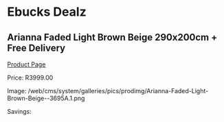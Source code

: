 
# Ebucks Dealz
## Arianna Faded Light Brown Beige 290x200cm + Free Delivery
[Product Page](https://www.ebucks.com/web/shop/productSelected.do?prodId=1210457415&catId=1209942745)

Price: R3999.00

Image: /web/cms/system/galleries/pics/prodimg/Arianna-Faded-Light-Brown-Beige--3695A.1.png

Savings: 


	